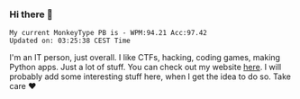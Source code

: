 ### Hi there 👋
<!-- PB START -->
```
My current MonkeyType PB is - WPM:94.21 Acc:97.42
Updated on: 03:25:38 CEST Time
```
<!-- PB END -->
I'm an IT person, just overall. I like CTFs, hacking, coding games, making Python apps. Just a lot of stuff.
You can check out my website [here](https://skill3472.github.io/).
I will probably add some interesting stuff here, when I get the idea to do so. Take care ❤️
